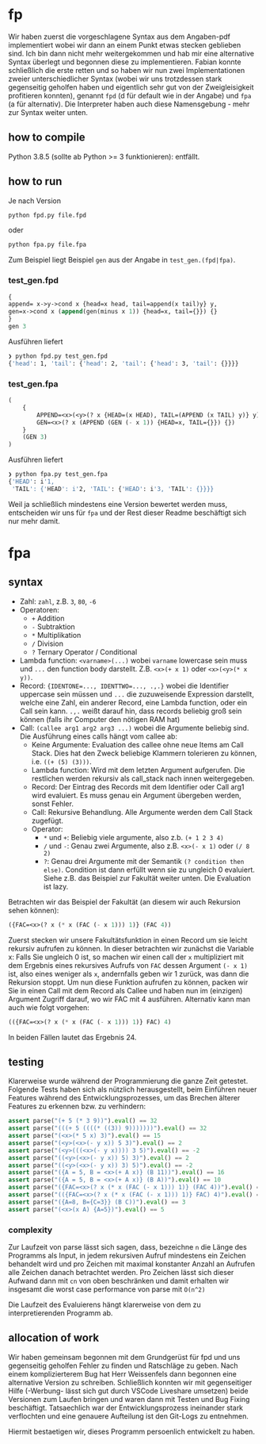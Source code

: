 # fp

Wir haben zuerst die vorgeschlagene Syntax aus dem Angaben-pdf implementiert wobei wir dann an einem Punkt etwas stecken geblieben sind. Ich bin dann nicht mehr weitergekommen und hab mir eine alternative Syntax überlegt und begonnen diese zu implementieren. Fabian konnte schließlich die erste retten und so haben wir nun zwei Implementationen zweier unterschiedlicher Syntax (wobei wir uns trotzdessen stark gegenseitig geholfen haben und eigentlich sehr gut von der Zweigleisigkeit profitieren konnten), genannt `fpd` (d für default wie in der Angabe) und `fpa` (a für alternativ). Die Interpreter haben auch diese Namensgebung - mehr zur Syntax weiter unten.

## how to compile

Python 3.8.5 (sollte ab Python >= 3 funktionieren): entfällt.

## how to run

Je nach Version

```bash
python fpd.py file.fpd
```

oder 

```bash
python fpa.py file.fpa
```

Zum Beispiel liegt Beispiel `gen` aus der Angabe in `test_gen.(fpd|fpa)`.

### test_gen.fpd
```lisp
{
append= x->y->cond x {head=x head, tail=append(x tail)y} y,
gen=x->cond x (append(gen(minus x 1)) {head=x, tail={}}) {}
}
gen 3
```
Ausführen liefert
```bash
❯ python fpd.py test_gen.fpd
{'head': 1, 'tail': {'head': 2, 'tail': {'head': 3, 'tail': {}}}}
```

### test_gen.fpa
```lisp
(
    {
        APPEND=<x>(<y>(? x {HEAD=(x HEAD), TAIL=(APPEND (x TAIL) y)} y)), 
        GEN=<x>(? x (APPEND (GEN (- x 1)) {HEAD=x, TAIL={}}) {})
    } 
    (GEN 3)
)
```
Ausführen liefert
```bash
❯ python fpa.py test_gen.fpa
{'HEAD': i'1,
 'TAIL': {'HEAD': i'2, 'TAIL': {'HEAD': i'3, 'TAIL': {}}}}
```

Weil ja schließlich mindestens eine Version bewertet werden muss, entscheiden wir uns für `fpa` und der Rest dieser Readme beschäftigt sich nur mehr damit.

# fpa

## syntax
* Zahl: `zahl`, z.B. `3`, `80`, `-6`
* Operatoren:
    * `+` Addition
    * `-` Subtraktion
    * `*` Multiplikation
    * `/` Division
    * `?` Ternary Operator / Conditional
* Lambda function: `<varname>(...)` wobei `varname` lowercase sein muss und `...` den function body darstellt. Z.B. `<x>(+ x 1)` oder `<x>(<y>(* x y))`.
* Record: `{IDENTONE=..., IDENTTWO=..., .,.}` wobei die Identifier uppercase sein müssen und `...` die zuzuweisende Expression darstellt, welche eine Zahl, ein anderer Record, eine Lambda function, oder ein Call sein kann. `.,.` weißt darauf hin, dass records beliebig groß sein können (falls ihr Computer den nötigen RAM hat)
* Call: `(callee arg1 arg2 arg3 ...)` wobei die Argumente beliebig sind. Die Ausführung eines calls hängt vom callee ab:
    * Keine Argumente: Evaluation des callee ohne neue Items am Call Stack. Dies hat den Zweck beliebige Klammern tolerieren zu können, i.e. `((+ (5) (3)))`.
    * Lambda function: Wird mit dem letzten Argument aufgerufen. Die restlichen werden rekursiv als call_stack nach innen weitergegeben.
    * Record: Der Eintrag des Records mit dem Identifier oder Call arg1 wird evaluiert. Es muss genau ein Argument übergeben werden, sonst Fehler.
    * Call: Rekursive Behandlung. Alle Argumente werden dem Call Stack zugefügt.
    * Operator:
        * `*` und `+`: Beliebig viele argumente, also z.b. `(+ 1 2 3 4)`
        * `/` und `-`: Genau zwei Argumente, also z.B. `<x>(- x 1)` oder `(/ 8 2)`
        * `?`: Genau drei Argumente mit der Semantik `(? condition then else)`. Condition ist dann erfüllt wenn sie zu ungleich 0 evaluiert. Siehe z.B. das Beispiel zur Fakultät weiter unten. Die Evaluation ist lazy.
        
Betrachten wir das Beispiel der Fakultät (an diesem wir auch Rekursion sehen können):
```lisp
({FAC=<x>(? x (* x (FAC (- x 1))) 1)} (FAC 4))
```
Zuerst stecken wir unsere Fakultätsfunktion in einen Record um sie leicht rekursiv aufrufen zu können. In dieser betrachten wir zunächst die Variable x: Falls Sie ungleich 0 ist, so machen wir einen call der `x` multipliziert mit dem Ergebnis eines rekursives Aufrufs von `FAC` dessen Argument `(- x 1)` ist, also eines weniger als `x`, andernfalls geben wir 1 zurück, was dann die Rekursion stoppt. Um nun diese Funktion aufrufen zu können, packen wir Sie in einen Call mit dem Record als Callee und haben nun im (einzigen) Argument Zugriff darauf, wo wir FAC mit 4 ausführen. Alternativ kann man auch wie folgt vorgehen:
```lisp
(({FAC=<x>(? x (* x (FAC (- x 1))) 1)} FAC) 4)
```
In beiden Fällen lautet das Ergebnis 24.

## testing

Klarerweise wurde während der Programmierung die ganze Zeit getestet. Folgende Tests haben sich als nützlich herausgestellt, beim Einführen neuer Features während des Entwicklungsprozesses, um das Brechen älterer Features zu erkennen bzw. zu verhindern:

```python
assert parse("(+ 5 (* 3 9))").eval() == 32
assert parse("(((+ 5 ((((* ((3)) 9)))))))").eval() == 32
assert parse("(<x>(* 5 x) 3)").eval() == 15
assert parse("(<y>(<x>(- y x)) 5 3)").eval() == 2
assert parse("(<y>(((<x>(- y x)))) 3 5)").eval() == -2
assert parse("((<y>(<x>(- y x)) 5) 3)").eval() == 2
assert parse("((<y>(<x>(- y x)) 3) 5)").eval() == -2
assert parse("({A = 5, B = <x>(+ A x)} (B 11))").eval() == 16
assert parse("({A = 5, B = <x>(+ A x)} (B A))").eval() == 10
assert parse("({FAC=<x>(? x (* x (FAC (- x 1))) 1)} (FAC 4))").eval() == 24
assert parse("(({FAC=<x>(? x (* x (FAC (- x 1))) 1)} FAC) 4)").eval() == 24
assert parse("({A=8, B={C=3}} (B C))").eval() == 3
assert parse("(<x>(x A) {A=5})").eval() == 5
```

### complexity

Zur Laufzeit von parse lässt sich sagen, dass, bezeichne `n` die Länge des Programms als Input, in jedem rekursiven Aufruf mindestens ein Zeichen behandelt wird und pro Zeichen mit maximal konstanter Anzahl an Aufrufen alle Zeichen danach betrachtet werden. Pro Zeichen lässt sich dieser Aufwand dann mit `cn` von oben beschränken und damit erhalten wir insgesamt die worst case performance von parse mit `O(n^2)`

Die Laufzeit des Evaluierens hängt klarerweise von dem zu interpretierenden Programm ab.

## allocation of work

Wir haben gemeinsam begonnen mit dem Grundgerüst für fpd und uns gegenseitig geholfen Fehler zu finden und Ratschläge zu geben. Nach einem komplizierterem Bug hat Herr Weissenfels dann begonnen eine alternative Version zu schreiben. Schließlich konnten wir mit gegenseitiger Hilfe (-Werbung- lässt sich gut durch VSCode Liveshare umsetzen) beide Versionen zum Laufen bringen und waren dann mit Testen und Bug Fixing beschäftigt. Tatsaechlich war der Entwicklungsprozess ineinander stark verflochten und eine genauere Aufteilung ist den Git-Logs zu entnehmen.

Hiermit bestaetigen wir, dieses Programm persoenlich entwickelt zu haben.
